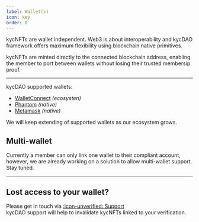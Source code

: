 ```yaml
---
label: Wallet(s)
icon: key
order: 0
---
```




kycNFTs are wallet independent. Web3 is about interoperability and kycDAO framework offers maximum flexibility using blockchain native primitives. 

kycNFTs are minted directly to the connected blockchain address, enabling the member to port between wallets without losing their trusted membersip proof. 

---

kycDAO supported wallets: 
- [WalletConnect](https://walletconnect.com/) _(ecosysten)_
- [Phantom](https://phantom.app/) _(native)_
- [Metamask](https://metamask.io/) _(native)_

We will keep extending of supported wallets as our ecosystem grows. 

## Multi-wallet 

Currently a member can only link one wallet to their compliant account, however, we are already working on a solution to allow multi-wallet support. Stay tuned. 


---

## Lost access to your wallet?

Please get in touch via [:icon-unverified: Support](support.md) <br>
kycDAO support will help to invalidate kycNFTs linked to your verification. 